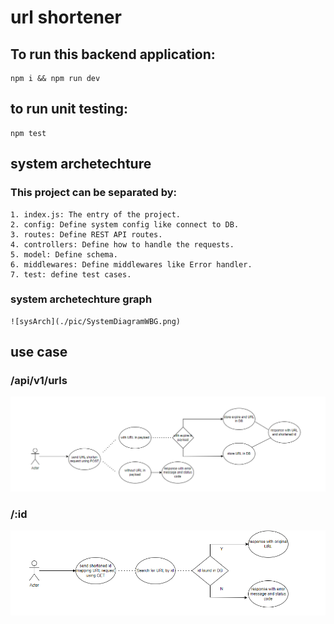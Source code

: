 # url shortener
## To run this backend application:

``` nodejs
npm i && npm run dev
```
## to run unit testing:
``` nodejs
npm test
```
## system archetechture
### This project can be separated by:
    1. index.js: The entry of the project.
    2. config: Define system config like connect to DB.
    3. routes: Define REST API routes.
    4. controllers: Define how to handle the requests.
    5. model: Define schema.
    6. middlewares: Define middlewares like Error handler.
    7. test: define test cases.
### system archetechture graph
    ![sysArch](./pic/SystemDiagramWBG.png)

## use case
### /api/v1/urls
![u1](./pic/usecase_1.png)
### /:id
![u2](./pic/usecase_2.png)